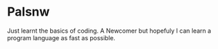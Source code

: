 # Palsnw
Just learnt the basics of coding. A Newcomer but hopefuly I can learn a program language as fast as possible.
